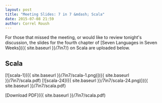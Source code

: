 ```yaml
---
layout: post
title: "Meeting Slides: 7 in 7 &mdash; Scala"
date: 2015-07-08 21:59
author: Correl Roush
---
```


For those that missed the meeting, or would like to review tonight's
discussion, the slides for the fourth chapter of
[Seven Languages in Seven Weeks]({{ site.baseurl }}/7in7/) on Scala
are uploaded below.

## Scala

[![scala-1]({{ site.baseurl }}/7in7/scala-1.png)]({{ site.baseurl }}/7in7/scala.pdf)
[![scala-24]({{ site.baseurl }}/7in7/scala-24.png)]({{ site.baseurl }}/7in7/scala.pdf)

[Download PDF]({{ site.baseurl }}/7in7/scala.pdf)

